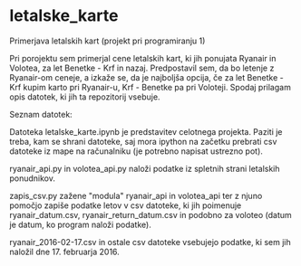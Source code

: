 # letalske_karte
Primerjava letalskih kart (projekt pri programiranju 1)

Pri porojektu sem primerjal cene letalskih kart, ki jih ponujata Ryanair in Volotea, za let Benetke - Krf in nazaj. Predpostavil sem, da bo letenje z Ryanair-om ceneje, a izkaže se, da je najboljša opcija, če za let Benetke - Krf kupim karto pri Ryanair-u, Krf - Benetke pa pri Voloteji. Spodaj prilagam opis datotek, ki jih ta repozitorij vsebuje.

Seznam datotek:

  Datoteka letalske_karte.ipynb je predstavitev celotnega projekta. Paziti je treba, kam se shrani datoteke, saj mora ipython na   začetku prebrati csv datoteke iz mape na računalniku (je potrebno napisat ustrezno pot).
  
  ryanair_api.py in volotea_api.py naloži podatke iz spletnih strani letalskih ponudnikov.
  
  zapis_csv.py zažene "modula" ryanair_api in volotea_api ter z njuno pomočjo zapiše podatke letov v csv datoteke, ki jih          poimenuje ryanair_datum.csv, ryanair_return_datum.csv in podobno za voloteo (datum je datum, ko program naloži podatke).
  
  ryanair_2016-02-17.csv in ostale csv datoteke vsebujejo podatke, ki sem jih naložil dne 17. februarja 2016.

